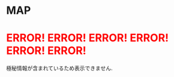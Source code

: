# MAP
# 
# 

# <span style="color:red;">ERROR!  ERROR!  ERROR!  ERROR!  ERROR!  ERROR!</span>  

極秘情報が含まれているため表示できません.




